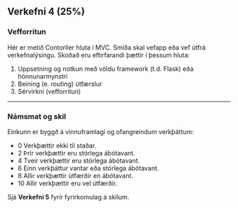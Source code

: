 ## Verkefni 4 (25%)

### Vefforritun 
Hér er metið Contorller hluta í MVC. Smíða skal vefapp eða vef útfrá verkefnalýsingu. Skoðað eru eftirfarandi þættir í þessum hluta:

1. Uppsetning og notkun með völdu framework (t.d. Flask) eða hönnunarmynstri 
1. Beining (e. routing) útfærslur
1. Sérvirkni (vefforritun)
<!-- 1. Notkun á söfnum --> 

---

### Námsmat og skil
Einkunn er byggð á vinnuframlagi og ofangreindum verkþáttum:

- 0	 Verkþættir ekki til staðar.
- 2  Þrír verkþættir eru stórlega ábótavant.
- 4	 Tveir verkþættir eru stórlega ábótavant.
- 6	 Einn verkþáttur vantar eða stórlega ábótavant.
- 8	 Allir verkþættir útfærðir en ábótavant.
- 10 Allir verkþættir eru vel útfærðir. 

Sjá **Verkefni 5** fyrir fyrirkomulag á skilum.



